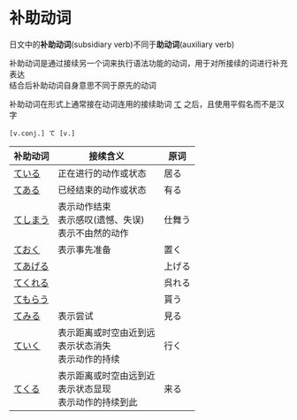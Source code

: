 
# 补助动词

日文中的**补助动词**(subsidiary verb)不同于**助动词**(auxiliary verb)  

补助动词是通过接续另一个词来执行语法功能的动词，用于对所接续的词进行补充表达  
结合后补助动词自身意思不同于原先的动词  

补助动词在形式上通常接在动词连用的接续助词 [て](../4.particle/て、で.md) 之后，且使用平假名而不是汉字  

```nihongo
[v.conj.] て [v.]
```

| 补助动词              | 接续含义                                   | 原词  |
| ----------------- | -------------------------------------- | --- |
| [ている](ている.md)     | 正在进行的动作或状态                             | 居る  |
| [てある](てある.md)     | 已经结束的动作或状态                             | 有る  |
| [てしまう](てしまう.md)   | 表示动作结束<br>表示感叹(遗憾、失误)<br>表示不由然的动作      | 仕舞う |
| [ておく](ておく.md)     | 表示事先准备                                 | 置く  |
| [てあげる](て+授受动词.md) |                                        | 上げる |
| [てくれる](て+授受动词.md) |                                        | 呉れる |
| [てもらう](て+授受动词.md) |                                        | 貰う  |
| [てみる](てみる.md)     | 表示尝试                                   | 見る  |
| [ていく](ていく.md)     | 表示距离或时空由近到远<br>表示状态消失<br>表示动作的持续       | 行く  |
| [てくる](てくる.md)     | 表示距离或时空由远到近<br>表示状态显现<br>表示动作的持续到此<br> | 来る  |
